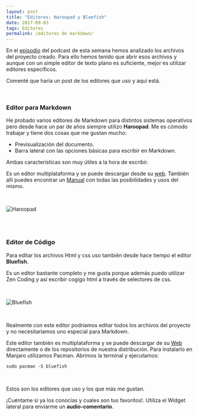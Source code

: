 ```yaml
---
layout: post 
title: "Editores: Haroopad y Bluefish"
date: 2017-09-03
tags: Editores
permalink: /editores de markdown/
---
```



En el [episodio](https://lormez16.github.io/experimenta-con-jekyll/3/) del podcast de esta semana hemos analizado los archivos del proyecto creado. Para ello hemos tenido que abrir esos archivos y aunque con un simple editor de texto plano es suficiente, mejor es utilizar editores específicos.  

Comenté que haría un post de los editores que uso y aquí está. 

<br>

### Editor para Markdown

He probado varios editores de Markdown para distintos sistemas operativos pero desde hace un par de años siempre utilizo **Haroopad**. Me es cómodo trabajar y tiene dos cosas que me gustan mucho:
- Previsualización del documento.
- Barra lateral con las opciones básicas para escribir en Markdown.

Ambas características son muy útiles a la hora de escribir. 

Es un editor multiplataforma y se puede descargar desde su [web](http://pad.haroopress.com/user.html). También allí puedes encontrar un [Manual](http://pad.haroopress.com/page.html) con todas las posibilidades y usos del mismo. 

<br>

![Haroopad](https://archive.org/download/Haroopad1/Haroopad1.png)

<br>
<br>

### Editor de Código

Para editar los archivos Html y css uso también desde hace tiempo el editor **Bluefish**.  

Es un editor bastante completo y me gusta porque además puedo utilizar Zen Coding y así escribir cogigo html a través de selectores de css.  

<br>

![Bluefish](https://ia801507.us.archive.org/10/items/Haroopad1/Bluefish.png)

<br>

Realmente con este editor podríamos editar todos los archivos del proyecto y no necesitaríamos uno especial para Markdown.

Este editor también es multiplataforma y se puede descargar de su [Web](http://bluefish.openoffice.nl/download.html) directamente o de los repositorios de nuestra distribución. 
Para instalarlo en Manjaro utilizamos Pacman. Abrimos la terminal y ejecutamos:

`sudo pacman -S bluefish`

<br>

Estos son los editores que uso y los que más me gustan. 

¡Cuéntame si ya los conocías y cuales son tus favoritos!. Utiliza el Widget lateral para enviarme un **audio-comentario**.  

<!-- Begin SpeakPipe code -->
<script type="text/javascript">
(function(d){
var app = d.createElement('script'); app.type = 'text/javascript'; app.async = true;
var pt = ('https:' == document.location.protocol ? 'https://' : 'http://');
app.src = pt + 'www.speakpipe.com/loader/v6nlr21vd2ejbv25jd34rektczhqpr96.js';
var s = d.getElementsByTagName('script')[0]; s.parentNode.insertBefore(app, s);
})(document);
</script>
<!-- End SpeakPipe code -->




